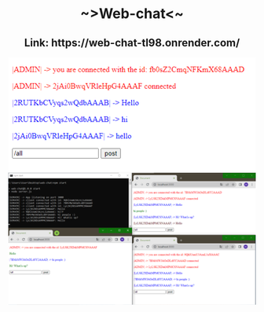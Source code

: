 <h1 align="center">~>Web-chat<~</h1>
<h2 align="center">Link: https://web-chat-tl98.onrender.com/</h2>
<div>
  <img src="./images/web-chat00.png"/>
  <img src="./images/web-chat01.png"/>
</div>
